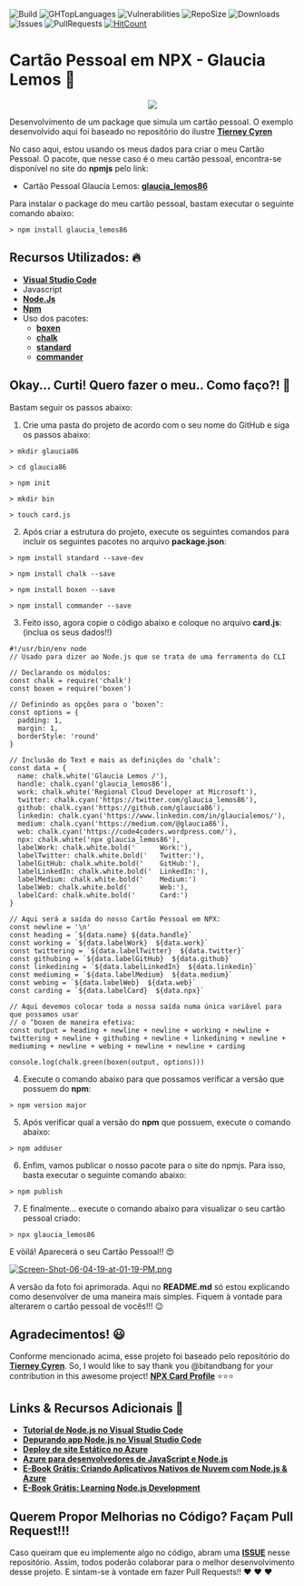 ![Build](https://img.shields.io/travis/glaucia86/glaucia86/master.svg)
![GHTopLanguages](https://img.shields.io/github/languages/top/glaucia86/glaucia86.svg?colorB=gree)
![Vulnerabilities](https://img.shields.io/snyk/vulnerabilities/github/glaucia86/glaucia86.svg)
![RepoSize](https://img.shields.io/github/repo-size/glaucia86/glaucia86.svg?colorB=gree)
![Downloads](https://img.shields.io/npm/dt/glaucia_lemos86.svg?style=popout-square)
![Issues](https://img.shields.io/github/issues/glaucia86/glaucia86.svg)
![PullRequests](https://img.shields.io/github/issues-pr/glaucia86/glaucia86.svg)
[![HitCount](http://hits.dwyl.io/glaucia86/glaucia86.svg)](http://hits.dwyl.io/glaucia86/glaucia86)

# Cartão Pessoal em NPX - Glaucia Lemos :floppy_disk:

<p align="center">
  <img src="https://i.postimg.cc/SKF1gYHV/Screen-Shot-06-04-19-at-01-19-PM.png"/>  
</p>

Desenvolvimento de um package que simula um cartão pessoal. O exemplo desenvolvido aqui foi baseado 
no repositório do ilustre **[Tierney Cyren](https://twitter.com/bitandbang)**

No caso aqui, estou usando os meus dados para criar o meu Cartão Pessoal. O pacote, que nesse caso é o meu cartão pessoal, encontra-se disponível no site do **npmjs** pelo link: 

- Cartão Pessoal Glaucia Lemos: **[glaucia_lemos86](https://www.npmjs.com/package/glaucia_lemos86)**

Para instalar o package do meu cartão pessoal, bastam executar o seguinte comando abaixo:

```
> npm install glaucia_lemos86

```

## Recursos Utilizados: :fire:

- **[Visual Studio Code](http://bit.ly/2KoflJH)**
- Javascript
- **[Node.Js](https://nodejs.org/en/)**
- **[Npm](https://www.npmjs.com/)**
- Uso dos pacotes:
    - **[boxen](https://www.npmjs.com/package/boxen)**
    - **[chalk](https://www.npmjs.com/package/chalk)**
    - **[standard](https://www.npmjs.com/package/standard)**
    - **[commander](https://www.npmjs.com/package/commander)**

## Okay... Curti! Quero fazer o meu.. Como faço?! :rocket:

Bastam seguir os passos abaixo:

1. Crie uma pasta do projeto de acordo com o seu nome do GitHub e siga os passos abaixo:

```
> mkdir glaucia86

> cd glaucia86

> npm init 

> mkdir bin

> touch card.js
```

2. Após criar a estrutura do projeto, execute os seguintes comandos para incluir os seguintes pacotes no arquivo **package.json**:

```
> npm install standard --save-dev
```

```
> npm install chalk --save
```

```
> npm install boxen --save
```

```
> npm install commander --save
```

3. Feito isso, agora copie o código abaixo e coloque no arquivo **card.js**: (inclua os seus dados!!)

```
#!/usr/bin/env node
// Usado para dizer ao Node.js que se trata de uma ferramenta do CLI

// Declarando os módulos:
const chalk = require('chalk')
const boxen = require('boxen')

// Definindo as opções para o ‘boxen’:
const options = {
  padding: 1,
  margin: 1,
  borderStyle: 'round'
}

// Inclusão do Text e mais as definições do ‘chalk’:
const data = {
  name: chalk.white('Glaucia Lemos /'),
  handle: chalk.cyan('glaucia_lemos86'),
  work: chalk.white('Regional Cloud Developer at Microsoft'),
  twitter: chalk.cyan('https://twitter.com/glaucia_lemos86'),
  github: chalk.cyan('https://github.com/glaucia86'),
  linkedin: chalk.cyan('https://www.linkedin.com/in/glaucialemos/'),
  medium: chalk.cyan('https://medium.com/@glaucia86'),
  web: chalk.cyan('https://code4coders.wordpress.com/'),
  npx: chalk.white('npx glaucia_lemos86'),
  labelWork: chalk.white.bold('      Work:'),
  labelTwitter: chalk.white.bold('   Twitter:'),
  labelGitHub: chalk.white.bold('    GitHub:'),
  labelLinkedIn: chalk.white.bold('  LinkedIn:'),
  labelMedium: chalk.white.bold('    Medium:')
  labelWeb: chalk.white.bold('       Web:'),
  labelCard: chalk.white.bold('      Card:')
}

// Aqui será a saída do nosso Cartão Pessoal em NPX:
const newline = '\n'
const heading = `${data.name} ${data.handle}`
const working = `${data.labelWork}  ${data.work}`
const twittering = `${data.labelTwitter}  ${data.twitter}`
const githubing = `${data.labelGitHub}  ${data.github}`
const linkedining = `${data.labelLinkedIn}  ${data.linkedin}`
const mediuming = `${data.labelMedium}  ${data.medium}`
const webing = `${data.labelWeb}  ${data.web}`
const carding = `${data.labelCard}  ${data.npx}`

// Aqui devemos colocar toda a nossa saída numa única variável para que possamos usar 
// o ‘boxen de maneira efetiva: 
const output = heading + newline + newline + working + newline + twittering + newline + githubing + newline + linkedining + newline + mediuming + newline + webing + newline + newline + carding

console.log(chalk.green(boxen(output, options)))
```

4. Execute o comando abaixo para que possamos verificar a versão que possuem do **npm**:

```
> npm version major
```

5. Após verificar qual a versão do **npm** que possuem, execute o comando abaixo:

```
> npm adduser
```

6. Enfim, vamos publicar o nosso pacote para o site do npmjs. Para isso, basta executar o seguinte comando abaixo:

```
> npm publish
```

7. E finalmente... execute o comando abaixo para visualizar o seu cartão pessoal criado:

```
> npx glaucia_lemos86 
```

E vòilá! Aparecerá o seu Cartão Pessoal!! :heart_eyes:

[![Screen-Shot-06-04-19-at-01-19-PM.png](https://i.postimg.cc/SKF1gYHV/Screen-Shot-06-04-19-at-01-19-PM.png)](https://postimg.cc/Mn5YTH6j)

A versão da foto foi aprimorada. Aqui no **README.md** só estou explicando como
desenvolver de uma maneira mais simples. Fiquem à vontade para alterarem o cartão pessoal de vocês!!! 😉

## Agradecimentos! :smiley:

Conforme mencionado acima, esse projeto foi baseado pelo repositório do **[Tierney Cyren](@bitandbang)**. 
So, I would like to say thank you @bitandbang for your contribution in this awesome project! **[NPX Card Profile](https://github.com/bnb/bitandbang)** :star::star::star:

## Links & Recursos Adicionais 🌟

- **[Tutorial de Node.js no Visual Studio Code](http://bit.ly/2QJx92U)**
- **[Depurando app Node.js no Visual Studio Code](http://bit.ly/2QJoZYf)**
- **[Deploy de site Estático no Azure](http://bit.ly/2QJRkOe)**
- **[Azure para desenvolvedores de JavaScript e Node.js](http://bit.ly/2KseHuD)**
- **[E-Book Grátis: Criando Aplicativos Nativos de Nuvem com Node.js & Azure](http://bit.ly/2JVlf5y)**
- **[E-Book Grátis: Learning Node.js Development](http://bit.ly/2QST8Vr)**

## Querem Propor Melhorias no Código? Façam Pull Request!!! 

Caso queiram que eu implemente algo no código, abram uma **[ISSUE](https://github.com/glaucia86/glaucia86/issues)** nesse repositório. Assim, todos poderão colaborar para o melhor desenvolvimento desse projeto. E sintam-se à vontade em fazer Pull Requests!! ❤️ ❤️ ❤️

